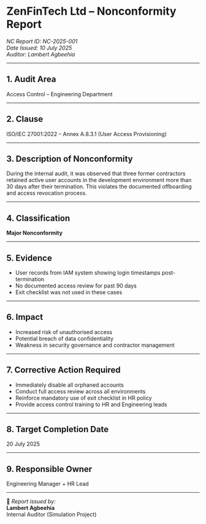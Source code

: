 # ZenFinTech Ltd – Nonconformity Report  
_NC Report ID: NC-2025-001_  
_Date Issued: 10 July 2025_  
_Auditor: Lambert Agbeehia_

---

## 1. Audit Area  
Access Control – Engineering Department

---

## 2. Clause  
ISO/IEC 27001:2022 – Annex A.8.3.1 (User Access Provisioning)

---

## 3. Description of Nonconformity

During the internal audit, it was observed that three former contractors retained active user accounts in the development environment more than 30 days after their termination. This violates the documented offboarding and access revocation process.

---

## 4. Classification  
**Major Nonconformity**

---

## 5. Evidence

- User records from IAM system showing login timestamps post-termination
- No documented access review for past 90 days
- Exit checklist was not used in these cases

---

## 6. Impact

- Increased risk of unauthorised access  
- Potential breach of data confidentiality  
- Weakness in security governance and contractor management

---

## 7. Corrective Action Required

- Immediately disable all orphaned accounts  
- Conduct full access review across all environments  
- Reinforce mandatory use of exit checklist in HR policy  
- Provide access control training to HR and Engineering leads

---

## 8. Target Completion Date  
20 July 2025

---

## 9. Responsible Owner  
Engineering Manager + HR Lead

---

📌 _Report issued by:_  
**Lambert Agbeehia**  
Internal Auditor (Simulation Project)
